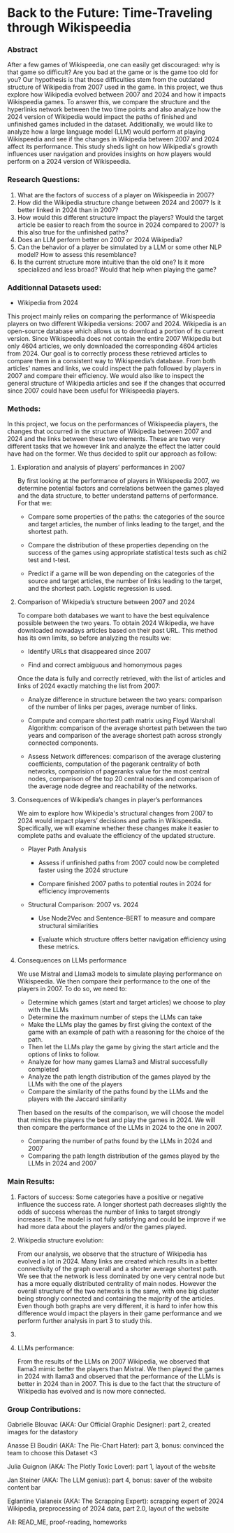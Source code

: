 # Back to the Future: Time-Traveling through Wikispeedia 

### Abstract

After a few games of Wikispeedia, one can easily get discouraged: why is that game so difficult? Are you bad at the game or is the game too old for you? 
Our hypothesis is that those difficulties stem from the outdated structure of Wikipedia from 2007 used in the game. In this project, we thus explore how Wikipedia evolved between 2007 and 2024 and how it impacts Wikispeedia games. To answer this, we compare the structure and the hyperlinks network between the two time points and also analyze how the 2024 version of Wikipedia would impact the paths of finished and unfinished games included in the dataset. Additionally, we would like to analyze how a large language model (LLM) would perform at playing Wikispeedia and see if the changes in Wikipedia between 2007 and 2024 affect its performance. 
This study sheds light on how Wikipedia's growth influences user navigation and provides insights on how players would perform on a 2024 version of Wikispeedia.

### Research Questions:

1. What are the factors of success of a player on Wikispeedia in 2007?
2. How did the Wikipedia structure change between 2024 and 2007? Is it better linked in 2024 than in 2007? 
3. How would this different structure impact the players? Would the target article be easier to reach from the source in 2024 compared to 2007? Is this also true for the unfinished paths?
4. Does an LLM perform better on 2007 or 2024 Wikipedia? 
5. Can the behavior of a player be simulated by a LLM or some other NLP model? How to assess this resemblance? 
6. Is the current structure more intuitive than the old one? Is it more specialized and less broad? Would that help when playing the game? 

### Additionnal Datasets used: 
- Wikipedia from 2024 

This project mainly relies on comparing the performance of Wikispeedia players on two different Wikipedia versions: 2007 and 2024. Wikipedia is an open-source database which allows us to download a portion of its current version. Since Wikispeedia does not contain the entire 2007 Wikipedia but only 4604 articles, we only downloaded the corresponding 4604 articles from 2024. Our goal is to correctly process these retrieved articles to compare them in a consistent way to Wikispeedia’s database. From both articles' names and links, we could inspect the path followed by players in 2007 and compare their efficiency. We would also like to inspect the general structure of Wikipedia articles and see if the changes that occurred since 2007 could have been useful for Wikispeedia players.

### Methods:

In this project, we focus on the performances of Wikispeedia players, the changes that occurred in the structure of Wikipedia between 2007 and 2024 and the links between these two elements. These are two very different tasks that we however link and analyze the effect the latter could have had on the former. We thus decided to split our approach as follow:

1. Exploration and analysis of players’ performances in 2007

    By first looking at the performance of players in Wikispeedia 2007, we determine potential factors and correlations between the games played and the data structure, to better understand patterns of performance. For that we:

    - Compare some properties of the paths: the categories of the source and target articles, the number of links leading to the target, and the shortest path. 

    - Compare the distribution of these properties depending on the success of the games using appropriate statistical tests such as chi2 test and t-test.

    - Predict if a game will be won depending on the categories of the source and target articles, the number of links leading to the target, and the shortest path. Logistic regression is used.

2. Comparison of Wikipedia’s structure between 2007 and 2024

    To compare both databases we want to have the best equivalence possible between the two years. To obtain 2024 Wikipedia, we have downloaded nowadays articles based on their past URL. This method has its own limits, so before analyzing the results we:

    - Identify URLs that disappeared since 2007

    - Find and correct ambiguous and homonymous pages


    Once the data is fully and correctly retrieved, with the list of articles and links of 2024 exactly matching the list from 2007: 

    - Analyze difference in structure between the two years: comparison of the number of links per pages, average number of links.

    - Compute and compare shortest path matrix using Floyd Warshall Algorithm: comparison of the average shortest path between the two years and comparison of the average shortest path across strongly connected components.

    - Assess Network differences: comparison of the average clustering coefficients, computation of the pagerank centrality of both networks, comparision of pageranks value for the most central nodes, comparison of the top 20 central nodes and comparison of the average node degree and reachability of the networks. 

3. Consequences of Wikipedia’s changes in player’s performances

    We aim to explore how Wikipedia's structural changes from 2007 to 2024 would impact players’ decisions and paths in Wikispeedia. Specifically, we will examine whether these changes make it easier to complete paths and evaluate the efficiency of the updated structure.

    - Player Path Analysis

        - Assess if unfinished paths from 2007 could now be completed faster using the 2024 structure

        - Compare finished 2007 paths to potential routes in 2024 for efficiency improvements

    - Structural Comparison: 2007 vs. 2024

        - Use Node2Vec and Sentence-BERT to measure and compare structural similarities

        - Evaluate which structure offers better navigation efficiency using these metrics.

4. Consequences on LLMs performance

    We use Mistral and Llama3 models to simulate playing performance on Wikispeedia. We then compare their performance to the one of the players in 2007. To do so, we need to:

    - Determine which games (start and target articles) we choose to play with the LLMs
    - Determine the maximum number of steps the LLMs can take
    - Make the LLMs play the games by first giving the context of the game with an example of path with a reasoning for the choice of the path. 
    - Then let the LLMs play the game by giving the start article and the options of links to follow.
    - Analyze for how many games Llama3 and Mistral successfully completed
    - Analyze the path length distribution of the games played by the LLMs with the one of the players
    - Compare the similarity of the paths found by the LLMs and the players with the Jaccard similarity
  
    Then based on the results of the comparison, we will choose the model that mimics the players the best and play the games in 2024. We will then compare the performance of the LLMs in 2024 to the one in 2007.

    - Comparing the number of paths found by the LLMs in 2024 and 2007
    - Comparing the path length distribution of the games played by the LLMs in 2024 and 2007


### Main Results:

1. Factors of success:
    Some categories have a positive or negative influence the success rate. A longer shortest path decreases slightly the odds of success whereas the number of links to target strongly increases it. The model is not fully satisfying and could be improve if we had more data about the players and/or the games played.

2. Wikipedia structure evolution: 

    From our analysis, we observe that the structure of Wikipedia has evolved a lot in 2024. Many links are created which results in a better connectivity of the graph overall and a shorter average shortest path. We see that the network is less dominated by one very central node but has a more equally distributed centrality of main nodes. However the overall structure of the two networks is the same, with one big cluster being strongly connected and containing the majority of the articles. Even though both graphs are very different, it is hard to infer how this difference would impact the players in their game performance and we perform further analysis in part 3 to study this. 

3. 

4. LLMs performance: 

    From the results of the LLMs on 2007 Wikipedia, we observed that llama3 mimic better the players than Mistral. We then played the games in 2024 with llama3 and observed that the performance of the LLMs is better in 2024 than in 2007. This is due to the fact that the structure of Wikipedia has evolved and is now more connected.


### Group Contributions: 

Gabrielle Blouvac (AKA: Our Official Graphic Designer): part 2, created images for the datastory

Anasse El Boudiri (AKA: The Pie-Chart Hater): part 3, bonus: convinced the team to choose this Dataset <3

Julia Guignon (AKA: The Plotly Toxic Lover): part 1, layout of the website

Jan Steiner (AKA: The LLM genius): part 4, bonus: saver of the website content bar

Eglantine Vialaneix (AKA: The Scrapping Expert): scrapping expert of 2024 Wikipedia, preprocessing of 2024 data, part 2.0, layout of the website

All: READ_ME, proof-reading, homeworks